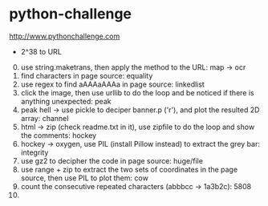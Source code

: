 # python-challenge
http://www.pythonchallenge.com

* 2^38 to URL

0. use string.maketrans, then apply the method to the URL: map -> ocr
0. find characters in page source: equality
0. use regex to find aAAAaAAAa in page source: linkedlist
0. click the image, then use urllib to do the loop and be noticed if there is anything unexpected: peak
0. peak hell -> use pickle to deciper banner.p ('r'), and plot the resulted 2D array: channel
0. html -> zip (check readme.txt in it), use zipfile to do the loop and show the comments: hockey
0. hockey -> oxygen, use PIL (install Pillow instead) to extract the grey bar: integrity
0. use gz2 to decipher the code in page source: huge/file
0. use range + zip to extract the two sets of coordinates in the page source, then use PIL to plot them: cow
0. count the consecutive repeated characters (abbbcc -> 1a3b2c): 5808
0. 